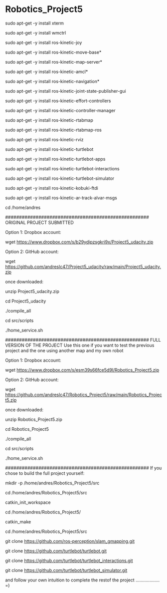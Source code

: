 # Robotics_Project5

sudo apt-get -y install xterm

sudo apt-get -y install wmctrl

sudo apt-get -y install ros-kinetic-joy

sudo apt-get -y install ros-kinetic-move-base*

sudo apt-get -y install ros-kinetic-map-server*

sudo apt-get -y install ros-kinetic-amcl*

sudo apt-get -y install ros-kinetic-navigation*

sudo apt-get -y install ros-kinetic-joint-state-publisher-gui

sudo apt-get -y install ros-kinetic-effort-controllers

sudo apt-get -y install ros-kinetic-controller-manager

sudo apt-get -y install ros-kinetic-rtabmap

sudo apt-get -y install ros-kinetic-rtabmap-ros

sudo apt-get -y install ros-kinetic-rviz

sudo apt-get -y install ros-kinetic-turtlebot 

sudo apt-get -y install ros-kinetic-turtlebot-apps 

sudo apt-get -y install ros-kinetic-turtlebot-interactions 

sudo apt-get -y install ros-kinetic-turtlebot-simulator 

sudo apt-get -y install ros-kinetic-kobuki-ftdi 

sudo apt-get -y install ros-kinetic-ar-track-alvar-msgs

cd /home/andres

####################################################
ORIGINAL PROJECT SUBMITTED

Option 1: Dropbox account:

   wget https://www.dropbox.com/s/b29ydipzsgkri9x/Project5_udacity.zip

Option 2: GitHub account:

   wget https://github.com/andreslc47/Project5_udacity/raw/main/Project5_udacity.zip

once downloaded:

   unzip Project5_udacity.zip

   cd Project5_udacity

   ./compile_all

   cd src/scripts

   ./home_service.sh


####################################################
FULL VERSION OF THE PROJECT
Use this one if you want to test the previous project and the one using another map and my own robot

Option 1: Dropbox account:

   wget https://www.dropbox.com/s/esm39s66fce5d9l/Robotics_Project5.zip

Option 2: GitHub account:

   wget https://github.com/andreslc47/Robotics_Project5/raw/main/Robotics_Project5.zip

once downloaded:

   unzip Robotics_Project5.zip

   cd Robotics_Project5

   ./compile_all

   cd src/scripts

   ./home_service.sh


####################################################
If you chose to build the full project yourself:

mkdir -p /home/andres/Robotics_Project5/src

cd /home/andres/Robotics_Project5/src

catkin_init_workspace

cd /home/andres/Robotics_Project5/

catkin_make

cd /home/andres/Robotics_Project5/src

git clone https://github.com/ros-perception/slam_gmapping.git

git clone https://github.com/turtlebot/turtlebot.git

git clone https://github.com/turtlebot/turtlebot_interactions.git

git clone https://github.com/turtlebot/turtlebot_simulator.git

and follow your own intuition to complete the restof the project ................... =)








